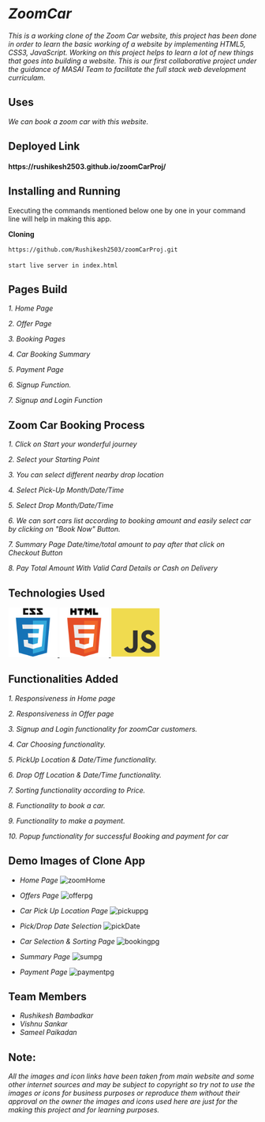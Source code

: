 # *ZoomCar*

*This is a working clone of the Zoom Car website, this project has been done in order to learn the basic working of a website by implementing HTML5, CSS3, JavaScript. Working on this project helps to learn a lot of new things that goes into building a website. This is our first collaborative project under the guidance of MASAI Team to facilitate the full stack web development curriculam.* 

## Uses

*We can book a zoom car with this website.*



## Deployed Link

<h4>https://rushikesh2503.github.io/zoomCarProj/</h4>


## Installing and Running

Executing the commands mentioned below one by one in your command line will help in making this app.

**Cloning**

```
https://github.com/Rushikesh2503/zoomCarProj.git

start live server in index.html

```

## Pages Build

*1. Home Page*

*2. Offer Page*

*3. Booking Pages*

*4. Car Booking Summary*

*5. Payment Page*

*6. Signup Function.*

*7. Signup and Login Function*

## Zoom Car Booking Process

*1. Click on Start your wonderful journey*

*2. Select your Starting Point*

*3. You can select different nearby drop location*

*4. Select Pick-Up Month/Date/Time*

*5. Select Drop Month/Date/Time*

*6. We can sort cars list according to booking amount and easily select car by clicking on "Book Now" Button.*

*7. Summary Page Date/time/total amount to pay after that click on Checkout Button*

*8. Pay Total Amount With Valid Card Details or Cash on Delivery*


## Technologies Used

<p align="left">
 <a href="https://www.w3schools.com/css/" target="_blank"> <img src="https://raw.githubusercontent.com/devicons/devicon/master/icons/css3/css3-original-wordmark.svg" alt="css3" width="100" height="100"/> </a>  
 <a href="https://www.w3.org/html/" target="_blank"> <img src="https://raw.githubusercontent.com/devicons/devicon/master/icons/html5/html5-original-wordmark.svg" alt="html5" width="100" height="100"/> </a>  
 <a href="https://developer.mozilla.org/en-US/docs/Web/JavaScript" target="_blank"> <img src="https://raw.githubusercontent.com/devicons/devicon/master/icons/javascript/javascript-original.svg" alt="javascript" width="100" height="100"/> </a> 
</p>


## Functionalities Added

*1. Responsiveness in Home page*

*2. Responsiveness in Offer page*

*3. Signup and Login functionality for zoomCar customers.*

*4. Car Choosing functionality.*

*5. PickUp Location & Date/Time functionality.*

*6. Drop Off Location & Date/Time functionality.*

*7. Sorting functionality according to Price.*

*8. Functionality to book a car.*

*9. Functionality to make a payment.*

*10. Popup functionality for successful Booking and payment for car*



## Demo Images of Clone App

* *Home Page*
![zoomHome](https://user-images.githubusercontent.com/82999542/122533925-ac781500-d03f-11eb-94a6-db56adf13d0a.png)

* *Offers Page*
![offerpg](https://user-images.githubusercontent.com/82999542/132513691-5e462fc3-b9e5-45b9-826b-b515c99c1ddf.png)

* *Car Pick Up Location Page*
![pickuppg](https://user-images.githubusercontent.com/82999542/132513711-044abefa-c5af-4081-bb83-249782be1520.png)

* *Pick/Drop Date Selection*
![pickDate](https://user-images.githubusercontent.com/82999542/132513727-b58737b9-1218-4a3f-8523-c60e3792f192.png)

* *Car Selection & Sorting Page*
![bookingpg](https://user-images.githubusercontent.com/82999542/132513737-2a4d446d-0bf0-42d3-ac30-f3d2d39f5dd1.png)

* *Summary Page*
![sumpg](https://user-images.githubusercontent.com/82999542/132513754-78be47ef-c7bf-412d-8ead-838db9b05b32.png)

* *Payment Page*
![paymentpg](https://user-images.githubusercontent.com/82999542/132513766-b126ba79-a2b9-4d65-8c3b-62421ebabb3c.png)



## Team Members

* *Rushikesh Bambadkar*
* *Vishnu Sankar*
* *Sameel Paikadan*


## Note:
*All the images and icon links have been taken from main website and some other internet sources and may be subject to copyright so try not to use the images or icons for business purposes or reproduce them without their approval on the owner the images and icons used here are just for the making this project and for learning purposes.*

